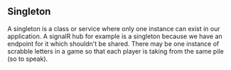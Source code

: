 ## Singleton

A singleton is a class or service where only one instance can exist in our application. A signalR hub for example is a singleton because we have an endpoint for it which shouldn't be shared. There may be one instance of scrabble letters in a game so that each player is taking from the same pile (so to speak).
